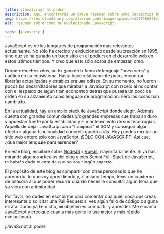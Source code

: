 ```yaml
---
title: ¡JavaScript al poder!
description: Aquí encontrarás un breve resumen sobre cómo Javascript ha evolucionado a lo largo del tiempo y porqué apuesto por su amplio stack de posibilidades.
img: https://res.cloudinary.com/alvarooncode/image/upload/v1597688979/alvarosaavedradiaz/articles/placeholder_f6z0um.png
alt: resumen sobre cómo ha evolucionado Javascript

tags: [javascript]
---
```


JavaScript es de los lenguajes de programación más relevantes actualmente. No sólo ha crecido y evolucionado desde su creación en 1995, sino que se ha ganado un buen sitio en el podium en el desarrollo web en estos últimos tiempos. Y creo que esto sólo acaba de empezar, creo.

Durante muchos años, se ha ganado la fama de lenguaje "poco serio" y caótico en su ecosistema. Hasta hace relativamente poco, encontrar librerías actualizadas y estables era una odisea. En su momento, no fueron pocos los desarrolladores que miraban a JavaScript con recelo al no contar con el respaldo de algún titán económico detrás que pusiera un poco de orden en su alzamiento como lenguaje de programación. Pero las cosas han cambiado.

En la actualidad, hay un amplio stack de JavaScript donde elegir. Además cuenta con grandes comunidades y/o grandes empresas que trabajan duro y apuestan fuerte por la estabilidad y el mantenimiento de sus tecnologías. Aquello de dejar JavaScript para "trampear" el DOM y conseguir algún efecto o alguna funcionalidad concreta quedó atrás. Hoy puedes montar un sitio web entero sólo con JavaScript. ¡SÓLO CON JAVASCRIPT! Así que, ¿qué mejor lenguaje para aprender?

En este blog, escribiré sobre [NodeJS](https://nodejs.org/) y [VueJs](https://vuejs.org/), mayoritariamente. Si ya has mirando algunos artículos del blog y eres Senior Full-Stack de JavaScript, te habrás dado cuenta de que no soy ningún experto.

El propósito de este blog es compartir con otras personas lo que he aprendido, lo que voy aprendiendo y, al mismo tiempo, tener un cuaderno de bitácora al que poder recurrir cuando necesite consultar algún tema que ya viera con anterioridad.

Por favor, no dudes en escribirme para comentar cualquier cosa que creas interesante o solicitar una Pull Request si ves algún fallo de código o alguna errata. Como ya he dicho, mi objetivo es compartir y aprender. Me encanta JavaScript y creo que cuanta más gente lo use mejor y más rápido evolucionará.

¡JavaScript al poder!
